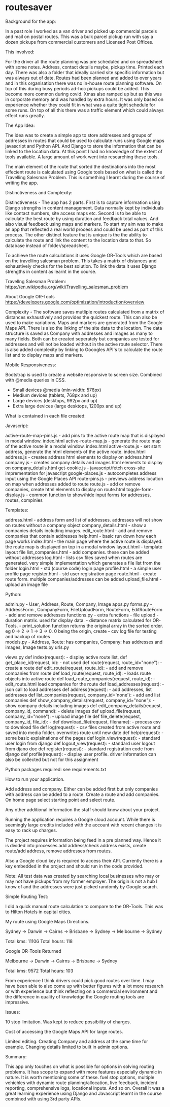 # routesaver

Background for the app:

In a past role I worked as a van driver and picked up commercial parcels and mail on postal routes. This was a bulk parcel pickup run with say a dozen pickups from commercial customers and Licensed Post Offices. 

This involved:

For the driver all the route planning was pre scheduled and on spreadsheet with some notes. Address, contact details maybe, pickup time. Printed each day. There was also a folder that ideally carried site specific information but was always out of date. Routes had been planned and added to over years and in this organisation there was no in-house route planning software. On top of this during busy periods ad-hoc pickups could be added. This become more common during covid. Xmas also ramped up but as this was in corporate memory and was handled by extra hours. It was only based on experience whether they could fit in what was a quite tight schedule for some runs. On top of all this there was a traffic element which could always effect runs greatly.

The App Idea:

The idea was to create a simple app to store addresses and groups of addresses in routes that could be used to calculate runs using Google maps javascript and Python API. And Django to store the information that can be linked to the location data. At this point I had no knowledge of the extent of tools available. A large amount of work went into researching these tools. 

The main element of the route that sorted the destinations into the most effecient route is calculated using Google tools based on what is called the Travelling Salesman Problem. This is something I learnt during the course of writing the app.

Distinctiveness and Complexity:

Distinctiveness - The app has 2 parts. First is to capture information using Django strengths in content management. Data normally kept by individuals like contact numbers, site access maps etc. Second is to be able to calculate the best route by using duration and feedback total values. And also visual feedback using maps and markers. To start my aim was to make an app that reflected a real world process and could be used as part of this process. The other distinct feature that is unique is the the ability to calculate the route and link the content to the location data to that. So database instead of folder/spreadsheet.

To achieve the route calculations it uses Google OR-Tools which are based on the travelling salesman problem. This takes a matrix of distances and exhaustively checks for the best solution. To link the data it uses Django strengths in content as learnt in the course.

Travellng Salesman Problem: https://en.wikipedia.org/wiki/Travelling_salesman_problem

About Google OR-Tools https://developers.google.com/optimization/introduction/overview


Complexity - The software saves mutliple routes calculated from a matrix of distances exhaustively and provides the quickest route. This can also be used to make variations. Maps and markers are generated from the Google Maps API. There is also the linking of the site data to the location. The data structure is saved as Company with addresses and images as many to many fields. Both can be created seperately but companies are tested for addresses and will not be loaded without in the active route selector. There is also added complexity by linking to Gooogles API's to calculate the route list and to display maps and markers.


Mobile Responsiveness:

Bootstrap is used to create a website responsive to screen size. Combined with @media queries in CSS.
 
- Small devices @media (min-width: 576px) 
- Medium devices (tablets, 768px and up)
- Large devices (desktops, 992px and up)
- Extra large devices (large desktops, 1200px and up)

What is contained in each file created:

Javascript:

active-route-map-pins.js - add pins to the active route map that is displayed in modal window. index.html
active-route-map.js - generate the route map of the active route in a modal window. index.html
active-route.js - set start address, generate the html elements of the active route. index.html
address.js - creates address html elements to display on address.html
company.js - creates company details and images html elements to display on company_details.html
get-cookie.js - javascript/fetch cross-site imprementation for javascript
google-places.js - autocompletes address input using the Google Places API
route-pins.js - previews address location on map when addresses added to route
route.js - add or remove companies, create html elements to display on route.html
toggle-form-display.js - common function to show/hide input forms for addresses, routes, compinies

Templates:

address.html - address form and list of addresses. addresses will not show on routes without a company object
company_details.html - show a companies details including images.
edit_route.html - add and remove companies that contain addresses
help.html - basic run down how each page works
index.html - the main page where the active route is displayed. the route map is displayed on top in a modal window
layout.html - template layout file
list_companies.html - add companies. these can be added without addresses
log.html - lists csv files saved when routes are generated. very simple implementation which generates a file list from the folder
login.html - std (course code) login page
profile.html - a simple user profile page
register.html - std user registration page
route.html - create route form. multiple companies/addresses can be added
upload_file.html - upload an image file


Python:

admin.py - User, Address, Route, Company, Image
apps.py
forms.py - AddressForm , CompanyForm, FileUploadForm, RouteForm, EditRouteForm - add and remove addresses
functions.py - extra functions 
             - file upload
             - duration matrix. used for display data. 
             - distance matrix calculated for OR-Tools.
             - print_solution function returns the original array in the sorted order. eg 0 -> 2 -> 1 -> 3 -> 0. 0 being the origin, create
             - csv log file for testing and backup of routes             
models.py - Address, Route: has companies, Company: has addresses and images, Image
tests.py
urls.py 

views.py
  def index(request): - display active route list, 
  def get_place_id(request, id): - not used
  def route(request, route_id="none"): - create a route
  def edit_route(request, route_id): - add and remove companies from route
  def load_route(request, route_id): - loads route objects into active route
  def load_route_companies(request, route_id): - edit_route.html load companies for the route
  def load_addresses(request): - json call to load addresses
  def address(request): - add addresses, list addresses
  def list_companies(request, company_id='none'): - add and list companies
  def show_company_details(request, company_id="none"): - show company details including images
  def edit_company_details(request, company_id, command): - delete images
  def upload_file(request, company_id="none"): - upload image file
  def file_delete(request, company_id, file_id): -
  def download_file(request, filename): - process csv to download file
  def log(request): - csv files created from active route and saved into media folder. overwrites route until new date 
  def help(request): - some basic explainations of the pages
  def login_view(request): - standard user login from django
  def logout_view(request): - standard user logout from djano doc
  def register(request): -  standard registration code from django
  def profile(request): - display user profile. driver information can also be collected but not for this assignment
    

Python packages required: see requirements.txt

How to run your application.

Add address and company. Either can be added first but only companies with address can be added to a route. Create a route and add companies. On home page select starting point and select route.

Any other additional information the staff should know about your project.

Running the application requires a Google cloud account. While there is seemingly large credits 
included with the account with recent changes it is easy to rack up charges.

The project requires information being feed in a pre planned way. Hence it is divided into processes add address/check address exists, create route/add address, remove addresses from routes.

Also a Google cloud key is required to access their API. Currently there is a key embedded in the project and should run in the code provided. 

Note: All test data was created by searching local businesses who may or may not have pickups from my former employer. The origin is not a hub I know of and the addresses were just picked randomly by Google search.

Simple Routing Test:

I did a quick manual route calculation to compare to the OR-Tools. This was to Hilton Hotels in capital cities.

My route using Google Maps Directions. 

Sydney -> Darwin -> Cairns -> Brisbane -> Sydney -> Melbourne -> Sydney

Total kms: 11106  Total hours: 118

Google OR-Tools Returned

Melbourne -> Darwin -> Cairns -> Brisbane -> Sydney

Total kms: 9572  Total hours: 103

From experience I think drivers could pick good routes over time. I may have been able to also come up with better figures with 
a lot more research or with experience but think reflecting on a commercial environment and the 
difference in quality of knowledge the Google routing tools are impressive.


Issues: 

10 stop limitation. Was kept to reduce possibility of charges. 

Cost of accessing the Google Maps API for large routes.

Limited editing. Creating Company and address at the same time for example. Changing details limited to built in
admin options.


Summary:

This app only touches on what is possible for options in solving routing problems. It has scope to expand with more features especially dynamic in nature. It is worth mentioning some of these. fuel stop options, multiple vehichles with dynamic route planning/allocation, live feedback, incident reporting, comprehensive logs, locational inputs. And so on. Overall it was a great learning experience using Django and Javascript learnt in the course combined with using 3rd party APIs.
